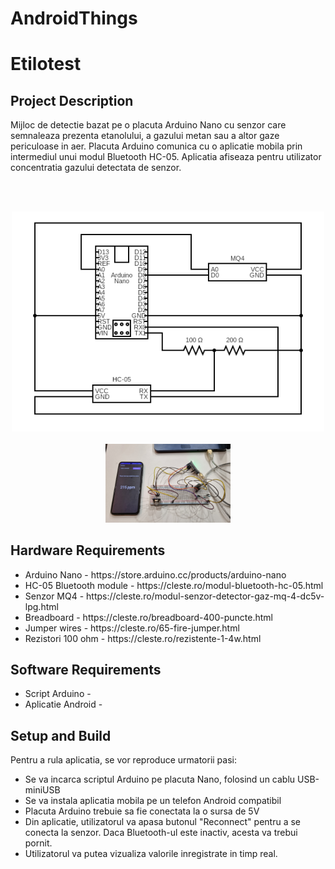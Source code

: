 # AndroidThings
<h1>Etilotest</h1>

<h2>Project Description</h2>
Mijloc de detectie bazat pe o placuta Arduino Nano cu senzor care semnaleaza prezenta etanolului, a gazului metan sau a altor gaze periculoase in aer. Placuta Arduino comunica cu o aplicatie mobila prin intermediul unui modul Bluetooth HC-05. Aplicatia afiseaza pentru utilizator concentratia gazului detectata de senzor.

<br><br>
<center><img src="https://raw.githubusercontent.com/Georgia2308/AndroidThings/main/circuit.png" width="500px"></center>
<br>
<center><img src="https://raw.githubusercontent.com/Georgia2308/AndroidThings/main/20220410_005710.jpg" width="200px"></center>

<h2>Hardware Requirements</h2>
<ul>
    <li>Arduino Nano - https://store.arduino.cc/products/arduino-nano</li>
    <li>HC-05 Bluetooth module - https://cleste.ro/modul-bluetooth-hc-05.html</li>
    <li>Senzor MQ4 - https://cleste.ro/modul-senzor-detector-gaz-mq-4-dc5v-lpg.html</li>
    <li>Breadboard - https://cleste.ro/breadboard-400-puncte.html</li>
    <li>Jumper wires - https://cleste.ro/65-fire-jumper.html</li>
    <li>Rezistori 100 ohm - https://cleste.ro/rezistente-1-4w.html</li>
</ul>

<h2>Software Requirements</h2>
<ul>
    <li>Script Arduino - </li>
    <li>Aplicatie Android - </li>
</ul>

<h2>Setup and Build</h2>
Pentru a rula aplicatia, se vor reproduce urmatorii pasi:
<ul>
    <li>Se va incarca scriptul Arduino pe placuta Nano, folosind un cablu USB-miniUSB</li>
    <li>Se va instala aplicatia mobila pe un telefon Android compatibil</li>
    <li>Placuta Arduino trebuie sa fie conectata la o sursa de 5V</li>
    <li>Din aplicatie, utilizatorul va apasa butonul "Reconnect" pentru a se conecta la senzor. Daca Bluetooth-ul este inactiv, acesta va trebui pornit.</li>
    <li>Utilizatorul va putea vizualiza valorile inregistrate in timp real.</li>
</ul>

